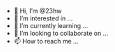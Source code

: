 - 👋 Hi, I’m @23hw
- 👀 I’m interested in ...
- 🌱 I’m currently learning ...
- 💞️ I’m looking to collaborate on ...
- 📫 How to reach me ...

<!---
23hw/23hw is a ✨ special ✨ repository because its `README.md` (this file) appears on your GitHub profile.
You can click the Preview link to take a look at your changes.
--->
